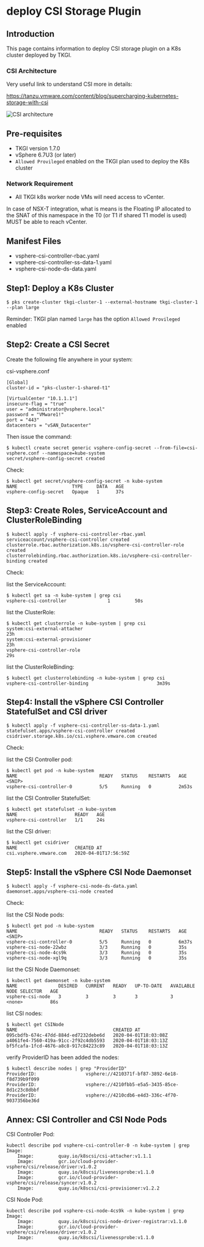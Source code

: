 # deploy CSI Storage Plugin

## Introduction
This page contains information to deploy CSI storage plugin on a K8s cluster deployed by TKGI.

### CSI Architecture

Very useful link to understand CSI more in details:

<https://tanzu.vmware.com/content/blog/supercharging-kubernetes-storage-with-csi>


![CSI architecture](https://github.com/ModernAppsNinja/TkgiPocTestPlan_TI5008/blob/master/Storage/deploy%20CSI%20Storage%20Plugin/CSI.png)


## Pre-requisites

- TKGI version 1.7.0
- vSphere 6.7U3 (or later)
- `Allowed Provileged` enabled on the TKGI plan used to deploy the K8s cluster

### Network Requirement

- All TKGI k8s worker node VMs will need access to vCenter. 

In case of NSX-T integration, what is means is the Floating IP allocated to the SNAT of this namespace in the T0 (or T1 if shared T1 model is used) MUST be able to reach vCenter.

## Manifest Files

- vsphere-csi-controller-rbac.yaml
- vsphere-csi-controller-ss-data-1.yaml
- vsphere-csi-node-ds-data.yaml

## Step1: Deploy a K8s Cluster

```
$ pks create-cluster tkgi-cluster-1 --external-hostname tkgi-cluster-1 --plan large
```

Reminder:
TKGI plan named `large` has the option `Allowed Provileged` enabled 

## Step2: Create a CSI Secret

Create the following file anywhere in your system:

csi-vsphere.conf
```
[Global]
cluster-id = "pks-cluster-1-shared-t1"

[VirtualCenter "10.1.1.1"]
insecure-flag = "true"
user = "administrator@vsphere.local"
password = "VMware1!"
port = "443"
datacenters = "vSAN_Datacenter"
```

Then issue the command:

```
$ kubectl create secret generic vsphere-config-secret --from-file=csi-vsphere.conf --namespace=kube-system
secret/vsphere-config-secret created
```

Check:
```
$ kubectl get secret/vsphere-config-secret -n kube-system
NAME                    TYPE     DATA   AGE
vsphere-config-secret   Opaque   1      37s
```

## Step3: Create Roles, ServiceAccount and ClusterRoleBinding

```
$ kubectl apply -f vsphere-csi-controller-rbac.yaml
serviceaccount/vsphere-csi-controller created
clusterrole.rbac.authorization.k8s.io/vsphere-csi-controller-role created
clusterrolebinding.rbac.authorization.k8s.io/vsphere-csi-controller-binding created
```

Check:

list the ServiceAccount:
```
$ kubectl get sa -n kube-system | grep csi
vsphere-csi-controller               1         50s
```

list the ClusterRole:
```
$ kubectl get clusterrole -n kube-system | grep csi
system:csi-external-attacher                                           23h   
system:csi-external-provisioner                                        23h 
vsphere-csi-controller-role                                            29s
```

list the ClusterRoleBinding:
```
$ kubectl get clusterrolebinding -n kube-system | grep csi
vsphere-csi-controller-binding                         3m39s
```

## Step4: Install the vSphere CSI Controller StatefulSet and CSI driver

```
$ kubectl apply -f vsphere-csi-controller-ss-data-1.yaml
statefulset.apps/vsphere-csi-controller created
csidriver.storage.k8s.io/csi.vsphere.vmware.com created
```

Check:

list the CSI Controller pod:
```
$ kubectl get pod -n kube-system
NAME                              READY   STATUS    RESTARTS   AGE
<SNIP>
vsphere-csi-controller-0          5/5     Running   0          2m53s
```

list the CSI Controller StatefulSet:
```
$ kubectl get statefulset -n kube-system
NAME                     READY   AGE
vsphere-csi-controller   1/1     24s
```

list the CSI driver:
```
$ kubectl get csidriver
NAME                     CREATED AT
csi.vsphere.vmware.com   2020-04-01T17:56:59Z
```

## Step5: Install the vSphere CSI Node Daemonset

```
$ kubectl apply -f vsphere-csi-node-ds-data.yaml
daemonset.apps/vsphere-csi-node created
```

Check:

list the CSI Node pods:
```
$ kubectl get pod -n kube-system
NAME                              READY   STATUS    RESTARTS   AGE
<SNIP>
vsphere-csi-controller-0          5/5     Running   0          6m37s
vsphere-csi-node-22wbz            3/3     Running   0          35s
vsphere-csi-node-4cs9k            3/3     Running   0          35s
vsphere-csi-node-xgl9q            3/3     Running   0          35s
```

list the CSI Node Daemonset:
```
$ kubectl get daemonset -n kube-system
NAME               DESIRED   CURRENT   READY   UP-TO-DATE   AVAILABLE   NODE SELECTOR   AGE
vsphere-csi-node   3         3         3       3            3           <none>          86s
```


list CSI nodes:
```
$ kubectl get CSINode
NAME                                   CREATED AT
095cbdfb-674c-47dd-884d-ed7232debe6d   2020-04-01T18:03:08Z
a4061fe4-7560-419a-91cc-2f92c4db5593   2020-04-01T18:03:13Z
bf5fcafa-1fcd-4676-a8c8-917c84223c89   2020-04-01T18:03:13Z
```


verify ProviderID has been added the nodes:

```
$ kubectl describe nodes | grep "ProviderID"
ProviderID:                  vsphere://4210371f-bf87-3892-6e18-f8d739b9f099
ProviderID:                  vsphere://4210fbb5-e5a5-3435-85ce-8d1c23c8dbbf
ProviderID:                  vsphere://4210cdb6-e4d3-336c-4f70-9037356be36d
```



## Annex: CSI Controller and CSI Node Pods


CSI Controller Pod:
```
kubectl describe pod vsphere-csi-controller-0 -n kube-system | grep Image:
    Image:         quay.io/k8scsi/csi-attacher:v1.1.1
    Image:         gcr.io/cloud-provider-vsphere/csi/release/driver:v1.0.2
    Image:         quay.io/k8scsi/livenessprobe:v1.1.0
    Image:         gcr.io/cloud-provider-vsphere/csi/release/syncer:v1.0.2
    Image:         quay.io/k8scsi/csi-provisioner:v1.2.2
```


CSI Node Pod:
```
kubectl describe pod vsphere-csi-node-4cs9k -n kube-system | grep Image:
    Image:         quay.io/k8scsi/csi-node-driver-registrar:v1.1.0
    Image:         gcr.io/cloud-provider-vsphere/csi/release/driver:v1.0.2
    Image:         quay.io/k8scsi/livenessprobe:v1.1.0
```


